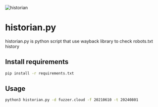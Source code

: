 ![historian](Dnz.png)
# historian.py
historian.py is python script that use wayback library to check robots.txt history   
## Install requirements 
 ```bash
 pip install -r requirements.txt
 ```
## Usage
 ```bash
 python3 historian.py -d fuzzer.cloud -f 20210610 -t 20240801
 ```
